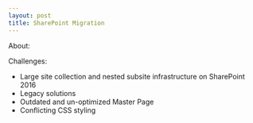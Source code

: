 ```yaml
---
layout: post
title: SharePoint Migration 
---
```


About:


Challenges:
- Large site collection and nested subsite infrastructure on SharePoint 2016
- Legacy solutions
- Outdated and un-optimized Master Page
- Conflicting CSS styling 